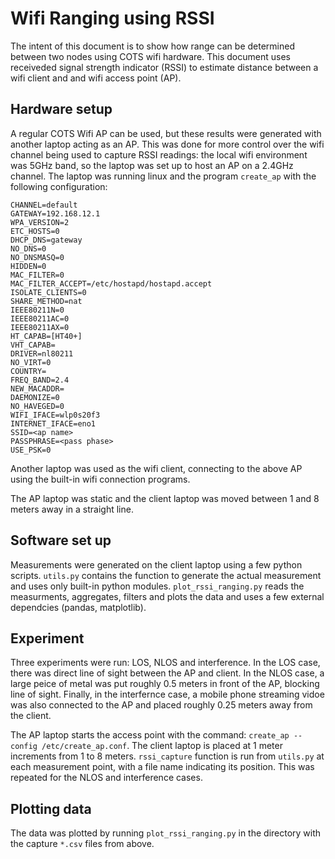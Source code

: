 # Wifi Ranging using RSSI

The intent of this document is to show how range can be determined
between two nodes using COTS wifi hardware. This document uses
receiveded signal strength indicator (RSSI) to estimate distance between
a wifi client and and wifi access point (AP).

## Hardware setup

A regular COTS Wifi AP can be used, but these results were generated
with another laptop acting as an AP. This was done for more control
over the wifi channel being used to capture RSSI readings: the local
wifi environment was 5GHz band, so the laptop was set up to host an AP
on a 2.4GHz channel. The laptop was running linux and the program
`create_ap` with the following configuration:

```
CHANNEL=default
GATEWAY=192.168.12.1
WPA_VERSION=2
ETC_HOSTS=0
DHCP_DNS=gateway
NO_DNS=0
NO_DNSMASQ=0
HIDDEN=0
MAC_FILTER=0
MAC_FILTER_ACCEPT=/etc/hostapd/hostapd.accept
ISOLATE_CLIENTS=0
SHARE_METHOD=nat
IEEE80211N=0
IEEE80211AC=0
IEEE80211AX=0
HT_CAPAB=[HT40+]
VHT_CAPAB=
DRIVER=nl80211
NO_VIRT=0
COUNTRY=
FREQ_BAND=2.4
NEW_MACADDR=
DAEMONIZE=0
NO_HAVEGED=0
WIFI_IFACE=wlp0s20f3
INTERNET_IFACE=eno1
SSID=<ap name>
PASSPHRASE=<pass phase>
USE_PSK=0
```


Another laptop was used as the wifi client, connecting to the above AP
using the built-in wifi connection programs.

The AP laptop was static and the client laptop was moved between 1 and
8 meters away in a straight line.

## Software set up

Measurements were generated on the client laptop using a few python
scripts. `utils.py` contains the function to generate the actual
measurement and uses only built-in python modules.
`plot_rssi_ranging.py` reads the measurments, aggregates, filters and
plots the data and uses a few external dependcies (pandas,
matplotlib).

## Experiment

Three experiments were run: LOS, NLOS and interference. In the LOS
case, there was direct line of sight between the AP and client. In the
NLOS case, a large peice of metal was put roughly 0.5 meters in front
of the AP, blocking line of sight. Finally, in the interfernce case, a
mobile phone streaming vidoe was also connected to the AP and placed
roughly 0.25 meters away from the client.

The AP laptop starts the access point with the command: `create_ap
--config /etc/create_ap.conf`. The client laptop is placed at 1 meter
increments from 1 to 8 meters. `rssi_capture` function is run from
`utils.py` at each measurement point, with a file name indicating its
position. This was repeated for the NLOS and interference cases.

## Plotting data

The data was plotted by running `plot_rssi_ranging.py` in the
directory with the capture `*.csv` files from above.
